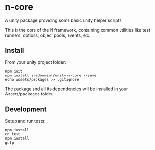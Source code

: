 # n-core

A unity package providing some basic unity helper scripts.

This is the core of the N framework, containing common
utilities like test runners, options, object pools, events,
etc.

## Install

From your unity project folder:

    npm init
    npm install shadowmint/unity-n-core --save
    echo Assets/packages >> .gitignore

The package and all its dependencies will be installed in
your Assets/packages folder.

## Development

Setup and run tests:

    npm install
    cd test
    npm install
    gulp
